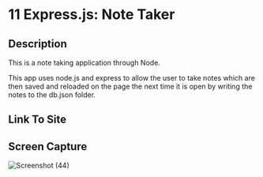 # 11 Express.js: Note Taker

## Description
This is a note taking application through Node.

This app uses node.js and express to allow the user to take notes which are then saved and reloaded on the page the next time it is open by writing the notes to the db.json folder.

## Link To Site


## Screen Capture
![Screenshot (44)](https://github.com/Carsov2/ExpressYoSelf/assets/114614370/b76a189f-58e9-4d0c-a72a-e54108f3e73c)
